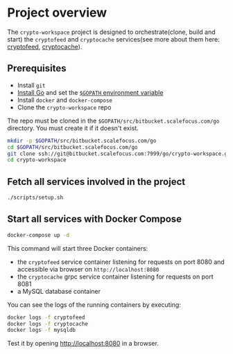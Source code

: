 # Project overview

The `crypto-workspace` project is designed to orchestrate(clone, build and start) 
the `cryptofeed` and `cryptocache` services(see more about them here: [cryptofeed](https://bitbucket.scalefocus.com/projects/GO/repos/cryptofeed/browse),
[cryptocache](https://bitbucket.scalefocus.com/projects/GO/repos/cryptocache/browse)).

## Prerequisites

* Install `git`
* [Install Go](https://golang.org/doc/install) and set the
  [`$GOPATH` environment variable](https://github.com/golang/go/wiki/SettingGOPATH)
* Install `docker` and `docker-compose`
* Clone the `crypto-workspace` repo

The repo must be cloned in the `$GOPATH/src/bitbucket.scalefocus.com/go` directory.
You must create it if it doesn't exist.

```bash
mkdir -p $GOPATH/src/bitbucket.scalefocus.com/go
cd $GOPATH/src/bitbucket.scalefocus.com/go
git clone ssh://git@bitbucket.scalefocus.com:7999/go/crypto-workspace.git
cd crypto-workspace
```

## Fetch all services involved in the project
```bash
./scripts/setup.sh
```

## Start all services with Docker Compose
```bash
docker-compose up -d
```

This command will start three Docker containers:
- the `cryptofeed` service container listening
  for requests on port 8080 and accessible via browser on `http://localhost:8080`
- the `cryptocache` grpc service container listening for requests on port 8081
- a MySQL database container 

You can see the logs of the running containers by executing:
```bash
docker logs -f cryptofeed
docker logs -f cryptocache
docker logs -f mysqldb
```

Test it by opening [http://localhost:8080](http://localhost:8080) in a browser.